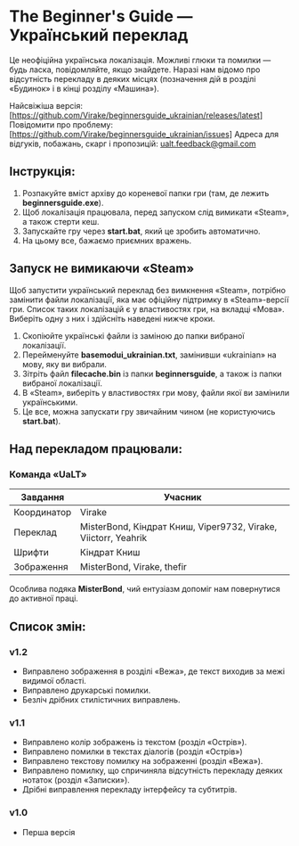 # The Beginner's Guide — Український переклад

Це неофіційна українська локалізація. Можливі глюки та помилки — будь ласка, повідомляйте, якщо знайдете. Наразі нам відомо про відсутність перекладу в деяких місцях (позначення дій в розділі «Будинок» і в кінці розділу «Машина»).

Найсвіжіша версія: [https://github.com/Virake/beginnersguide_ukrainian/releases/latest]
Повідомити про проблему: [https://github.com/Virake/beginnersguide_ukrainian/issues]
Адреса для відгуків, побажань, скарг і пропозицій: [ualt.feedback@gmail.com](mailto:ualt.feedback@gmail.com)

## Інструкція:

1) Розпакуйте вміст архіву до кореневої папки гри (там, де лежить **beginnersguide.exe**).
2) Щоб локалізація працювала, перед запуском слід вимикати «Steam», а також стерти кеш.
3) Запускайте гру через **start.bat**, який це зробить автоматично.
4) На цьому все, бажаємо приємних вражень.

## Запуск не вимикаючи «Steam»

Щоб запустити український переклад без вимкнення «Steam», потрібно замінити файли локалізації, яка має офіційну підтримку в «Steam»-версії гри. Список таких локалізацій є у властивостях гри, на вкладці «Мова». Виберіть одну з них і здійсніть наведені нижче кроки.

1) Скопіюйте українські файли із заміною до папки вибраної локалізації.
2) Перейменуйте **basemodui_ukrainian.txt**, замінивши «ukrainian» на мову, яку ви вибрали.
3) Зітріть файл **filecache.bin** із папки **beginnersguide**, а також із папки вибраної локалізації.
4) В «Steam», виберіть у властивостях гри мову, файли якої ви замінили українськими.
5) Це все, можна запускати гру звичайним чином (не користуючись **start.bat**).

## Над перекладом працювали:

### Команда «UaLT»

| Завдання    | Учасник                                                        |
| ----------- | -------------------------------------------------------------- |
| Координатор | Virake                                                         |
| Переклад    | MisterBond, Кіндрат Книш, Viper9732, Virake, Viictorr, Yeahrik |
| Шрифти      | Кіндрат Книш                                                   |
| Зображення  | MisterBond, Virake, thefir                                     |

Особлива подяка **MisterBond**, чий ентузіазм допоміг нам повернутися до активної праці.

## Список змін:

### v1.2

- Виправлено зображення в розділі «Вежа», де текст виходив за межі видимої області.
- Виправлено друкарські помилки.
- Безліч дрібних стилістичних виправлень.

### v1.1

- Виправлено колір зображень із текстом (розділ «Острів»).
- Виправлено помилки в текстах діалогів (розділ «Острів»)
- Виправлено текстову помилку на зображенні (розділ «Вежа»).
- Виправлено помилку, що спричиняла відсутність перекладу деяких нотаток (розділ «Записки»).
- Дрібні виправлення перекладу інтерфейсу та субтитрів.

### v1.0

- Перша версія
